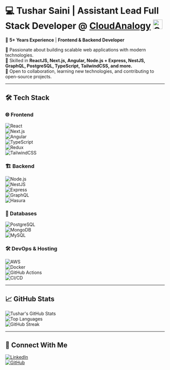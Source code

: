 # 💻 Tushar Saini | Assistant Lead Full Stack Developer @  [CloudAnalogy](https://cloudanalogy.com/) <img src="https://d1j8x7e41rkduz.cloudfront.net/wp-content/uploads/2021/09/17174045/Cloudanalogy.png" alt="CloudAnalogy" height="30"/>

🚀 **5+ Years Experience** | **Frontend & Backend Developer**  

🔹 Passionate about building scalable web applications with modern technologies.  
🔹 Skilled in **ReactJS, Next.js, Angular, Node.js + Express, NestJS, GraphQL, PostgreSQL, TypeScript, TailwindCSS, and more.**  
🔹 Open to collaboration, learning new technologies, and contributing to open-source projects.  

---

## 🛠️ Tech Stack  

### 🌐 Frontend  
![React](https://img.shields.io/badge/React-20232A?style=for-the-badge&logo=react&logoColor=61DAFB)  
![Next.js](https://img.shields.io/badge/Next.js-000000?style=for-the-badge&logo=next.js&logoColor=white)  
![Angular](https://img.shields.io/badge/Angular-DD0031?style=for-the-badge&logo=angular&logoColor=white)  
![TypeScript](https://img.shields.io/badge/TypeScript-007ACC?style=for-the-badge&logo=typescript&logoColor=white)  
![Redux](https://img.shields.io/badge/Redux-764ABC?style=for-the-badge&logo=redux&logoColor=white)  
![TailwindCSS](https://img.shields.io/badge/TailwindCSS-38B2AC?style=for-the-badge&logo=tailwind-css&logoColor=white)  

### 🏗️ Backend  
![Node.js](https://img.shields.io/badge/Node.js-339933?style=for-the-badge&logo=nodedotjs&logoColor=white)  
![NestJS](https://img.shields.io/badge/NestJS-E0234E?style=for-the-badge&logo=nestjs&logoColor=white)  
![Express](https://img.shields.io/badge/Express-000000?style=for-the-badge&logo=express&logoColor=white)  
![GraphQL](https://img.shields.io/badge/GraphQL-E10098?style=for-the-badge&logo=graphql&logoColor=white)  
![Hasura](https://img.shields.io/badge/Hasura-1EB4D4?style=for-the-badge&logo=hasura&logoColor=white)  

### 💾 Databases  
![PostgreSQL](https://img.shields.io/badge/PostgreSQL-336791?style=for-the-badge&logo=postgresql&logoColor=white)  
![MongoDB](https://img.shields.io/badge/MongoDB-47A248?style=for-the-badge&logo=mongodb&logoColor=white)  
![MySQL](https://img.shields.io/badge/MySQL-4479A1?style=for-the-badge&logo=mysql&logoColor=white)  

### 🛠️ DevOps & Hosting  
![AWS](https://img.shields.io/badge/AWS-232F3E?style=for-the-badge&logo=amazon-aws&logoColor=white)  
![Docker](https://img.shields.io/badge/Docker-2496ED?style=for-the-badge&logo=docker&logoColor=white)  
![GitHub Actions](https://img.shields.io/badge/GitHub_Actions-2088FF?style=for-the-badge&logo=github-actions&logoColor=white)  
![CI/CD](https://img.shields.io/badge/CI/CD-005571?style=for-the-badge&logo=ci-cd&logoColor=white)  

---
## 📈 GitHub Stats  

![Tushar's GitHub Stats](https://github-readme-stats.vercel.app/api?username=TusharCloudAnalogy&show_icons=true&theme=radical)  
![Top Languages](https://github-readme-stats.vercel.app/api/top-langs/?username=TusharCloudAnalogy&layout=compact&theme=radical)  
![GitHub Streak](https://github-readme-streak-stats.herokuapp.com/?user=TusharCloudAnalogy&theme=radical)

---

## 🔗 Connect With Me  

[![LinkedIn](https://img.shields.io/badge/LinkedIn-0077B5?style=for-the-badge&logo=linkedin&logoColor=white)](https://www.linkedin.com/in/itusharsaini)  
[![GitHub](https://img.shields.io/badge/GitHub-181717?style=for-the-badge&logo=github&logoColor=white)](https://github.com/TusharCloudAnalogy)  
